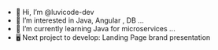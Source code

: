 - 👋 Hi, I’m @luvicode-dev
- 👀 I’m interested in Java, Angular , DB  ...
- 🌱 I’m currently learning  Java for microservices ...
- 🖥️ Next project to develop: Landing Page brand presentation

<!---
luvicode-dev/luvicode-dev is a ✨ special ✨ repository because its `README.md` (this file) appears on your GitHub profile.
You can click the Preview link to take a look at your changes.
--->

